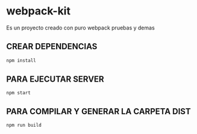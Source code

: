 # webpack-kit
 Es un proyecto creado con puro webpack pruebas y demas
 
 ## CREAR DEPENDENCIAS
 ``` bash
 npm install
 ```
## PARA EJECUTAR SERVER
```
npm start 
```

## PARA COMPILAR Y GENERAR LA CARPETA DIST
```
npm run build
```
